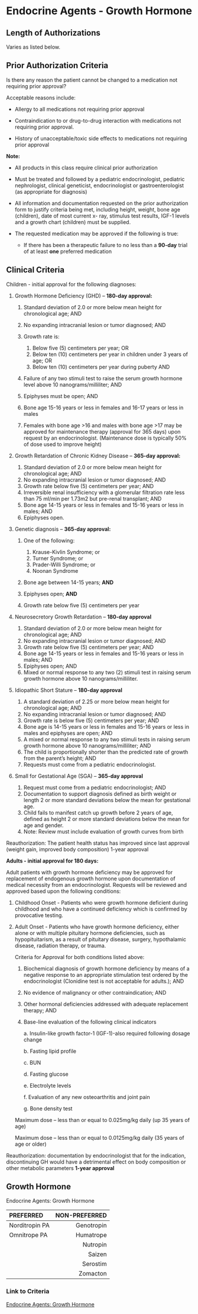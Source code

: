 # Endocrine Agents - Growth Hormone

## Length of Authorizations

Varies as listed below.

## Prior Authorization Criteria

Is there any reason the patient cannot be changed to a medication not requiring prior approval?

Acceptable reasons include:

- Allergy to all medications not requiring prior approval

- Contraindication to or drug-to-drug interaction with medications not requiring prior approval.

- History of unacceptable/toxic side effects to medications not requiring prior approval

**Note:**

- All products in this class require clinical prior authorization

- Must be treated and followed by a pediatric endocrinologist, pediatric nephrologist, clinical geneticist, endocrinologist or gastroenterologist (as appropriate for diagnosis)

- All information and documentation requested on the prior authorization form to justify criteria being met, including height, weight, bone age (children), date of most current x- ray, stimulus test results, IGF-1 levels and a growth chart (children) must be supplied.

- The requested medication may be approved if the following is true:

  - If there has been a therapeutic failure to no less than a **90-day** trial of at least **one** preferred medication

## Clinical Criteria

Children - initial approval for the following diagnoses:

1. Growth Hormone Deficiency (GHD) – **180-day approval:**

    1. Standard deviation of 2.0 or more below mean height for chronological age; AND
    2. No expanding intracranial lesion or tumor diagnosed; AND
    3. Growth rate is:

        1. Below five (5) centimeters per year; OR
        2. Below ten (10) centimeters per year in children under 3 years of age; OR
        3. Below ten (10) centimeters per year during puberty AND

    4. Failure of any two stimuli test to raise the serum growth hormone level above 10 nanograms/milliliter; AND
    5. Epiphyses must be open; AND
    6. Bone age 15-16 years or less in females and 16-17 years or less in males
    7. Females with bone age \>16 and males with bone age \>17 may be approved for maintenance therapy (approval for 365 days) upon request by an endocrinologist.  (Maintenance dose is typically 50% of dose used to improve height)

2. Growth Retardation of Chronic Kidney Disease – **365-day approval:**

    1. Standard deviation of 2.0 or more below mean height for chronological age; AND
    2. No expanding intracranial lesion or tumor diagnosed; AND
    3. Growth rate below five (5) centimeters per year; AND
    4. Irreversible renal insufficiency with a glomerular filtration rate less than 75 ml/min per 1.73m2 but pre-renal transplant; AND
    5. Bone age 14-15 years or less in females and 15-16 years or less in males; AND
    6. Epiphyses open.

3. Genetic diagnosis – **365-day approval:**

    1. One of the following:

        1. Krause-Kivlin Syndrome; or
        2. Turner Syndrome; or
        3. Prader-Willi Syndrome; or
        4. Noonan Syndrome

    2. Bone age between 14-15 years; **AND**
    3. Epiphyses open; **AND**
    4. Growth rate below five (5) centimeters per year

4. Neurosecretory Growth Retardation – **180-day approval**

    1. Standard deviation of 2.0 or more below mean height for chronological age; AND
    2. No expanding intracranial lesion or tumor diagnosed; AND
    3. Growth rate below five (5) centimeters per year; AND
    4. Bone age 14-15 years or less in females and 15-16 years or less in males; AND
    5. Epiphyses open; AND
    6. Mixed or normal response to any two (2) stimuli test in raising serum growth hormone above 10 nanograms/milliliter.

5. Idiopathic Short Stature – **180-day approval**

    1. A standard deviation of 2.25 or more below mean height for chronological age; AND
    2. No expanding intracranial lesion or tumor diagnosed; AND
    3. Growth rate is below five (5) centimeters per year; AND
    4. Bone age is 14-15 years or less in females and 15-16 years or less in males and epiphyses are open; AND
    5. A mixed or normal response to any two stimuli tests in raising serum growth hormone above 10 nanograms/milliliter; AND
    6. The child is proportionally shorter than the predicted rate of growth from the parent’s height; AND
    7. Requests must come from a pediatric endocrinologist.

6. Small for Gestational Age (SGA) – **365-day approval**

    1. Request must come from a pediatric endocrinologist; AND
    2. Documentation to support diagnosis defined as birth weight or length 2 or more standard deviations below the mean for gestational age.
    3. Child fails to manifest catch up growth before 2 years of age, defined as height 2 or more standard deviations below the mean for age and gender.
    4. Note: Review must include evaluation of growth curves from birth

Reauthorization: The patient health status has improved since last approval (weight gain, improved body composition) 1-year approval

**Adults - initial approval for 180 days:**

Adult patients with growth hormone deficiency may be approved for replacement of endogenous growth hormone upon documentation of medical necessity from an endocrinologist. Requests will be reviewed and approved based upon the following conditions:

1. Childhood Onset - Patients who were growth hormone deficient during childhood and who have a continued deficiency which is confirmed by provocative testing.

2. Adult Onset - Patients who have growth hormone deficiency, either alone or with multiple pituitary hormone deficiencies, such as hypopituitarism, as a result of pituitary disease, surgery, hypothalamic disease, radiation therapy, or trauma.

    Criteria for Approval for both conditions listed above:

    1. Biochemical diagnosis of growth hormone deficiency by means of a negative response to an appropriate stimulation test ordered by the endocrinologist   (Clonidine test is not acceptable for adults.); AND
    2. No evidence of malignancy or other contraindication; AND
    3. Other hormonal deficiencies addressed with adequate replacement therapy; AND
    4. Base-line evaluation of the following clinical indicators

        a. Insulin-like growth factor-1 (IGF-1)-also required following dosage change

        b. Fasting lipid profile

        c. BUN

        d. Fasting glucose

        e. Electrolyte levels

        f. Evaluation of any new osteoarthritis and joint pain

        g. Bone density test

     Maximum dose – less than or equal to 0.025mg/kg daily (up 35 years of age)

    Maximum dose – less than or equal to 0.0125mg/kg daily (35 years of age or older)

Reauthorization: documentation by endocrinologist that for the indication, discontinuing GH would have a detrimental effect on body composition or other metabolic parameters **1-year approval**

## Growth Hormone

Endocrine Agents: Growth Hormone

| PREFERRED | NON-PREFERRED |
| :--- | ---: |
| Norditropin PA | Genotropin |
| Omnitrope PA   | Humatrope  |
|                | Nutropin   |
|                | Saizen     |
|                | Serostim   |
|                | Zomacton   |

### Link to Criteria

[Endocrine Agents: Growth Hormone](https://pharmacy.medicaid.ohio.gov/sites/default/files/20220415_UPDL_Criteria_FINAL_.pdf#page=53)

